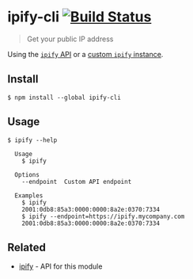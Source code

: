 # ipify-cli [![Build Status](https://travis-ci.org/sindresorhus/ipify-cli.svg?branch=master)](https://travis-ci.org/sindresorhus/ipify-cli)

> Get your public IP address

Using the [`ipify` API](https://www.ipify.org) or a [custom `ipify` instance](https://github.com/rdegges/ipify-api).


## Install

```
$ npm install --global ipify-cli
```


## Usage

```
$ ipify --help

  Usage
    $ ipify

  Options
    --endpoint  Custom API endpoint

  Examples
    $ ipify
    2001:0db8:85a3:0000:0000:8a2e:0370:7334
    $ ipify --endpoint=https://ipify.mycompany.com
    2001:0db8:85a3:0000:0000:8a2e:0370:7334
```


## Related

- [ipify](https://github.com/sindresorhus/ipify) - API for this module
